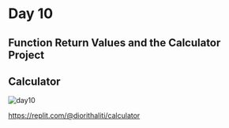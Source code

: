 # Day 10

## Function Return Values and the Calculator Project

## Calculator

![day10](https://github.com/diorithaliti/Python/assets/74361197/420f3559-f066-40af-b9e1-3ad3ff26e2c0)


https://replit.com/@diorithaliti/calculator
